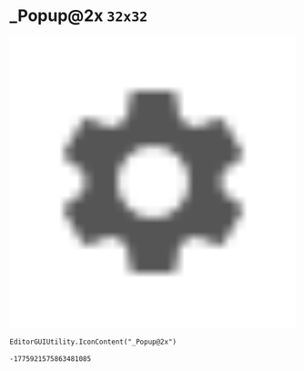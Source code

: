 # _Popup@2x `32x32`
<img src="/img/_Popup@2x.png" width=512 height=512>

``` CSharp
EditorGUIUtility.IconContent("_Popup@2x")
```
```
-1775921575863481085
```
